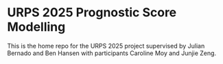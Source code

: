 # URPS 2025 Prognostic Score Modelling

This is the home repo for the URPS 2025 project supervised by Julian Bernado and Ben Hansen with participants Caroline Moy and Junjie Zeng.